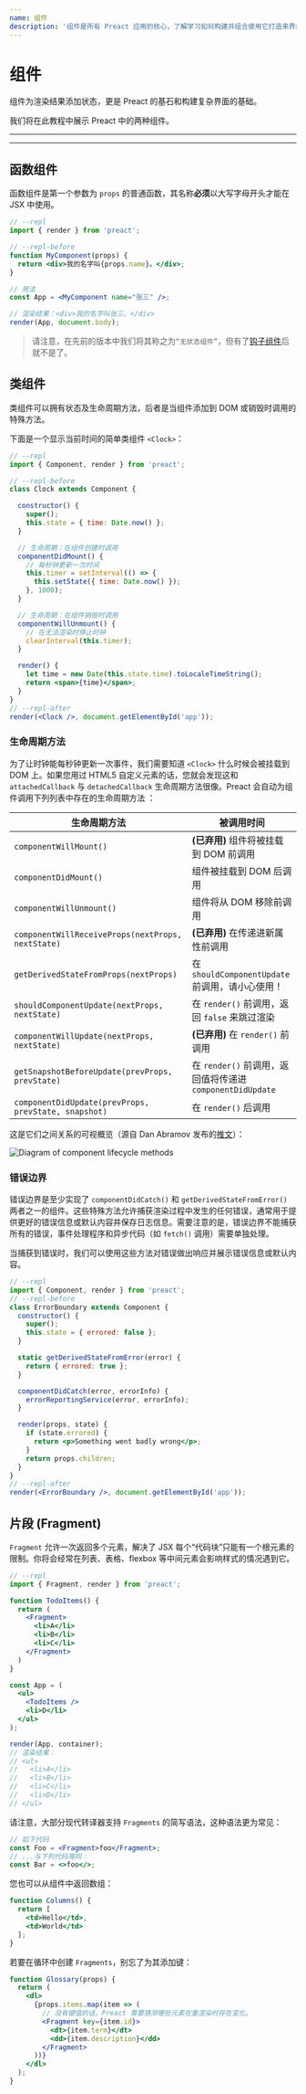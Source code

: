 ```yaml
---
name: 组件
description: '组件是所有 Preact 应用的核心，了解学习如何构建并组合使用它打造来界面。'
---
```


# 组件

组件为渲染结果添加状态，更是 Preact 的基石和构建复杂界面的基础。

我们将在此教程中展示 Preact 中的两种组件。

---

<div><toc></toc></div>

---

## 函数组件

函数组件是第一个参数为 `props` 的普通函数，其名称**必须**以大写字母开头才能在 JSX 中使用。

```jsx
// --repl
import { render } from 'preact';

// --repl-before
function MyComponent(props) {
  return <div>我的名字叫{props.name}。</div>;
}

// 用法
const App = <MyComponent name="张三" />;

// 渲染结果：<div>我的名字叫张三。</div>
render(App, document.body);
```

> 请注意，在先前的版本中我们将其称之为`“无状态组件”`，但有了[钩子组件](/guide/v10/hooks)后就不是了。

## 类组件

类组件可以拥有状态及生命周期方法，后者是当组件添加到 DOM 或销毁时调用的特殊方法。

下面是一个显示当前时间的简单类组件 `<Clock>`：

```jsx
// --repl
import { Component, render } from 'preact';

// --repl-before
class Clock extends Component {

  constructor() {
    super();
    this.state = { time: Date.now() };
  }

  // 生命周期：在组件创建时调用
  componentDidMount() {
    // 每秒钟更新一次时间
    this.timer = setInterval(() => {
      this.setState({ time: Date.now() });
    }, 1000);
  }

  // 生命周期：在组件销毁时调用
  componentWillUnmount() {
    // 在无法渲染时停止时钟
    clearInterval(this.timer);
  }

  render() {
    let time = new Date(this.state.time).toLocaleTimeString();
    return <span>{time}</span>;
  }
}
// --repl-after
render(<Clock />, document.getElementById('app'));
```

### 生命周期方法

为了让时钟能每秒钟更新一次事件，我们需要知道 `<Clock>` 什么时候会被挂载到 DOM 上。如果您用过 HTML5 自定义元素的话，您就会发现这和 `attachedCallback` 与 `detachedCallback` 生命周期方法很像。Preact 会自动为组件调用下列列表中存在的生命周期方法 ：

| 生命周期方法            | 被调用时间                              |
|-----------------------------|--------------------------------------------------|
| `componentWillMount()`        | **(已弃用)** 组件将被挂载到 DOM 前调用
| `componentDidMount()`         | 组件被挂载到 DOM 后调用
| `componentWillUnmount()`      | 组件将从 DOM 移除前调用
| `componentWillReceiveProps(nextProps, nextState)` | **(已弃用)** 在传递进新属性前调用
| `getDerivedStateFromProps(nextProps)` | 在 `shouldComponentUpdate` 前调用，请小心使用！
| `shouldComponentUpdate(nextProps, nextState)` | 在 `render()` 前调用，返回 `false` 来跳过渲染
| `componentWillUpdate(nextProps, nextState)` | **(已弃用)** 在 `render()` 前调用
| `getSnapshotBeforeUpdate(prevProps, prevState)` | 在 `render()` 前调用，返回值将传递进 `componentDidUpdate`
| `componentDidUpdate(prevProps, prevState, snapshot)` | 在 `render()` 后调用

这是它们之间关系的可视概览（源自 Dan Abramov 发布的[推文](https://web.archive.org/web/20191118010106/https://twitter.com/dan_abramov/status/981712092611989509)）：

![Diagram of component lifecycle methods](/guide/components-lifecycle-diagram.png)

### 错误边界

错误边界是至少实现了 `componentDidCatch()` 和 `getDerivedStateFromError()` 两者之一的组件。这些特殊方法允许捕获渲染过程中发生的任何错误，通常用于提供更好的错误信息或默认内容并保存日志信息。需要注意的是，错误边界不能捕获所有的错误，事件处理程序和异步代码（如 `fetch()` 调用）需要单独处理。

当捕获到错误时，我们可以使用这些方法对错误做出响应并展示错误信息或默认内容。

```jsx
// --repl
import { Component, render } from 'preact';
// --repl-before
class ErrorBoundary extends Component {
  constructor() {
    super();
    this.state = { errored: false };
  }

  static getDerivedStateFromError(error) {
    return { errored: true };
  }

  componentDidCatch(error, errorInfo) {
    errorReportingService(error, errorInfo);
  }

  render(props, state) {
    if (state.errored) {
      return <p>Something went badly wrong</p>;
    }
    return props.children;
  }
}
// --repl-after
render(<ErrorBoundary />, document.getElementById('app'));
```

## 片段 (Fragment)

`Fragment` 允许一次返回多个元素，解决了 JSX 每个“代码块”只能有一个根元素的限制。你将会经常在列表、表格、flexbox 等中间元素会影响样式的情况遇到它。

```jsx
// --repl
import { Fragment, render } from 'preact';

function TodoItems() {
  return (
    <Fragment>
      <li>A</li>
      <li>B</li>
      <li>C</li>
    </Fragment>
  )
}

const App = (
  <ul>
    <TodoItems />
    <li>D</li>
  </ul>
);

render(App, container);
// 渲染结果：
// <ul>
//   <li>A</li>
//   <li>B</li>
//   <li>C</li>
//   <li>D</li>
// </ul>
```

请注意，大部分现代转译器支持 `Fragments` 的简写语法，这种语法更为常见：

```jsx
// 如下代码
const Foo = <Fragment>foo</Fragment>;
// ...与下列代码等同：
const Bar = <>foo</>;
```

您也可以从组件中返回数组：

```jsx
function Columns() {
  return [
    <td>Hello</td>,
    <td>World</td>
  ];
}
```

若要在循环中创建 `Fragments`，别忘了为其添加键：

```jsx
function Glossary(props) {
  return (
    <dl>
      {props.items.map(item => (
        // 没有键值的话，Preact 需要猜测哪些元素在重渲染时存在变化。
        <Fragment key={item.id}>
          <dt>{item.term}</dt>
          <dd>{item.description}</dd>
        </Fragment>
      ))}
    </dl>
  );
}
```
